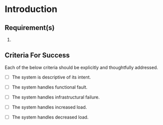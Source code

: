 # Introduction

## Requirement(s)

1. 

## Criteria For Success

Each of the below criteria should be explicitly and thoughtfully addressed.

- [ ] The system is descriptive of its intent.
- [ ] The system handles functional fault.
- [ ] The system handles infrastructural failure.
- [ ] The system handles increased load.
- [ ] The system handles decreased load.

